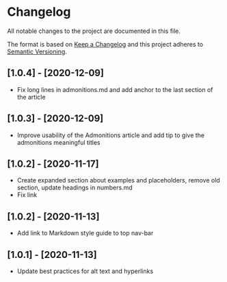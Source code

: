 <!-- vale off -->

# Changelog

All notable changes to the project are documented in this file.

The format is based on [Keep a Changelog](http://keepachangelog.com/en/1.0.0/)
and this project adheres to [Semantic Versioning](http://semver.org/spec/v2.0.0.html).

## [1.0.4] - [2020-12-09]

- Fix long lines in admonitions.md and add anchor to the last section of the article

## [1.0.3] - [2020-12-09]

- Improve usability of the Admonitions article and add tip to give the admonitions meaningful titles

## [1.0.2] - [2020-11-17]

- Create expanded section about examples and placeholders, remove old section, update headings in numbers.md
- Fix link

## [1.0.2] - [2020-11-13]

- Add link to Markdown style guide to top nav-bar

## [1.0.1] - [2020-11-13]

- Update best practices for alt text and hyperlinks